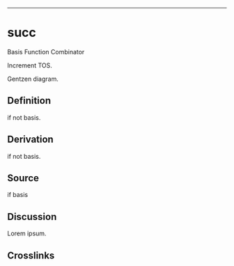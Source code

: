------------------------------------------------------------------------

# succ

Basis Function Combinator

Increment TOS.

Gentzen diagram.

## Definition

if not basis.

## Derivation

if not basis.

## Source

if basis

## Discussion

Lorem ipsum.

## Crosslinks
